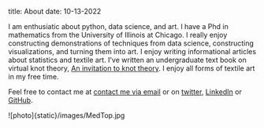 title: About
date: 10-13-2022

I am enthusiatic about python, data science, and art. I have a  Phd in mathematics from the University of Illinois at Chicago. I really enjoy constructing demonstrations of techniques from data science, constructing visualizations, and turning them into art. 
I enjoy writing informational articles about statistics and textile art. 
I've written an undergraduate text book on virtual knot theory, [An invitation to knot theory](https://www.amazon.com/Invitation-Knot-Theory-Virtual-Classical/dp/1498701647/ref=sr_1_1?crid=2OGKI08GT6RNB&keywords=heather+dye+book&qid=1666377091&sprefix=heather+dye+book%2Caps%2C88&sr=8-1).  I enjoy all forms of textile art in my free time. 

Feel free to contact me at  [contact me via email](mailto:) or on [twitter](https://twitter.com/), [LinkedIn](https://www.linkedin.com/in/) or [GitHub](https://github.com/).

![photo]{static}/images/MedTop.jpg